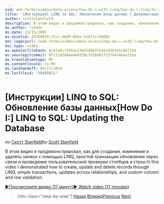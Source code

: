 ```yaml
---
uid: web-forms/videos/data-access/how-do-i-with-linq/how-do-i-linq-to-sql-updating-the-database
title: '[Инструкции] LINQ to SQL: Обновление базы данных | Документация Майкрософт'
author: scottstanfield
description: В этом видео я продемонстрировал, как создание, обновление и удаление записи с помощью LINQ, простые транзакции обновления через связи и настраиваемый столбец и...
ms.author: riande
ms.date: 11/15/2007
ms.assetid: d37b9859-1fc1-4669-89ea-b16f3c349d82
msc.legacyurl: /web-forms/videos/data-access/how-do-i-with-linq/how-do-i-linq-to-sql-updating-the-database
msc.type: video
ms.openlocfilehash: 0ce5a0c74f81e23601d9b5fe3ec82b591c867158
ms.sourcegitcommit: 0f1119340e4464720cfd16d0ff15764746ea1fea
ms.translationtype: MT
ms.contentlocale: ru-RU
ms.lasthandoff: 04/17/2019
ms.locfileid: "59392811"
---
```

# <a name="how-do-i-linq-to-sql-updating-the-database"></a><span data-ttu-id="4e2ce-103">[Инструкции] LINQ to SQL: Обновление базы данных</span><span class="sxs-lookup"><span data-stu-id="4e2ce-103">[How Do I:] LINQ to SQL: Updating the Database</span></span>

<span data-ttu-id="4e2ce-104">по [Скотт Stanfield](https://github.com/scottstanfield)</span><span class="sxs-lookup"><span data-stu-id="4e2ce-104">by [Scott Stanfield](https://github.com/scottstanfield)</span></span>

<span data-ttu-id="4e2ce-105">В этом видео я продемонстрировал, как для создания, изменения и удалять записи с помощью LINQ, простой транзакции обновления через связи и проведение пользовательской проверки столбцов и строк.</span><span class="sxs-lookup"><span data-stu-id="4e2ce-105">In this video I demonstrated how to create, update and delete records through LINQ, simple transactions, updates across relationships, and custom column and row validation.</span></span>

[<span data-ttu-id="4e2ce-106">&#9654;Просмотрите видео (17 минут)</span><span class="sxs-lookup"><span data-stu-id="4e2ce-106">&#9654; Watch video (17 minutes)</span></span>](https://channel9.msdn.com/Blogs/ASP-NET-Site-Videos/how-do-i-linq-to-sql-updating-the-database)

> [!div class="step-by-step"]
> <span data-ttu-id="4e2ce-107">[Назад](how-do-i-linq-to-sql-querying-the-database.md)
> [Вперед](how-do-i-linq-to-sql-linqdatasource.md)</span><span class="sxs-lookup"><span data-stu-id="4e2ce-107">[Previous](how-do-i-linq-to-sql-querying-the-database.md)
[Next](how-do-i-linq-to-sql-linqdatasource.md)</span></span>
